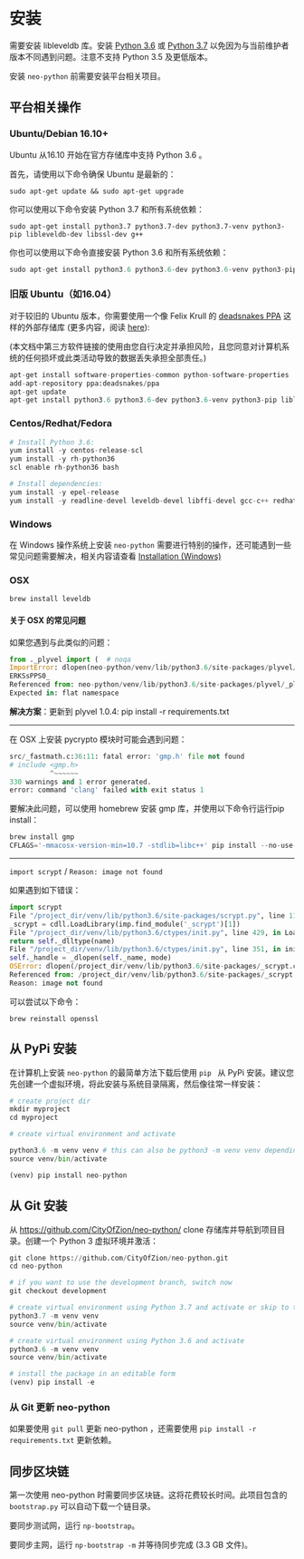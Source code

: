 # 安装

需要安装 libleveldb 库。安装 [Python 3.6](https://www.python.org/downloads/release/python-364/) 或 [Python 3.7](https://www.python.org/downloads/release/python-370/) 以免因为与当前维护者版本不同遇到问题。注意不支持 Python 3.5 及更低版本。

安装 `neo-python` 前需要安装平台相关项目。

## 平台相关操作

### Ubuntu/Debian 16.10+

Ubuntu 从16.10 开始在官方存储库中支持 Python 3.6 。

首先，请使用以下命令确保 Ubuntu 是最新的：

```
sudo apt-get update && sudo apt-get upgrade
```

你可以使用以下命令安装 Python 3.7 和所有系统依赖：

```
sudo apt-get install python3.7 python3.7-dev python3.7-venv python3-pip libleveldb-dev libssl-dev g++
```

你也可以使用以下命令直接安装 Python 3.6 和所有系统依赖：

```python
sudo apt-get install python3.6 python3.6-dev python3.6-venv python3-pip libleveldb-dev libssl-dev g++
```

### 旧版 Ubuntu（如16.04）

对于较旧的 Ubuntu 版本，你需要使用一个像 Felix Krull 的 [deadsnakes PPA](https://launchpad.net/~deadsnakes/+archive/ubuntu/ppa) 这样的外部存储库 (更多内容，阅读 [here](https://askubuntu.com/questions/865554/how-do-i-install-python-3-6-using-apt-get)):

(本文档中第三方软件链接的使用由您自行决定并承担风险，且您同意对计算机系统的任何损坏或此类活动导致的数据丢失承担全部责任。)

```python
apt-get install software-properties-common python-software-properties
add-apt-repository ppa:deadsnakes/ppa
apt-get update
apt-get install python3.6 python3.6-dev python3.6-venv python3-pip libleveldb-dev libssl-dev g++
```

### Centos/Redhat/Fedora

```python
# Install Python 3.6:
yum install -y centos-release-scl
yum install -y rh-python36
scl enable rh-python36 bash

# Install dependencies:
yum install -y epel-release
yum install -y readline-devel leveldb-devel libffi-devel gcc-c++ redhat-rpm-config gcc python-devel openssl-devel
```

### Windows

在 Windows 操作系统上安装 `neo-python` 需要进行特别的操作，还可能遇到一些常见问题需要解决，相关内容请查看 [Installation (Windows)](installwindows.html)

### OSX

```
brew install leveldb
```

#### 关于 OSX 的常见问题

如果您遇到与此类似的问题： 

```python
from ._plyvel import (  # noqa
ImportError: dlopen(neo-python/venv/lib/python3.6/site-packages/plyvel/_plyvel.cpython-35m-darwin.so, 2): Symbol not found: __ZN7leveldb2DB4OpenERKNS_7Options
ERKSsPPS0_
Referenced from: neo-python/venv/lib/python3.6/site-packages/plyvel/_plyvel.cpython-35m-darwin.so
Expected in: flat namespace
```

**解决方案**：更新到  plyvel 1.0.4: pip install -r requirements.txt

------

在 OSX 上安装 pycrypto 模块时可能会遇到问题： 

```python
src/_fastmath.c:36:11: fatal error: 'gmp.h' file not found
# include <gmp.h>
          ^~~~~~~
330 warnings and 1 error generated.
error: command 'clang' failed with exit status 1
```

要解决此问题，可以使用 homebrew 安装 gmp 库，并使用以下命令行运行pip install： 

```python
brew install gmp
CFLAGS='-mmacosx-version-min=10.7 -stdlib=libc++' pip install --no-use-wheel pycrypto --no-cache-dir --global-option=build_ext --global-option="-I/usr/local/Cellar/gmp/6.1.2/include/" --global-option="-L/usr/local/lib"
```

------

`import scrypt` / `Reason: image not found`

如果遇到如下错误： 

```python
import scrypt
File "/project_dir/venv/lib/python3.6/site-packages/scrypt.py", line 11, in
_scrypt = cdll.LoadLibrary(imp.find_module('_scrypt')[1])
File "/project_dir/venv/lib/python3.6/ctypes/init.py", line 429, in LoadLibrary
return self._dlltype(name)
File "/project_dir/venv/lib/python3.6/ctypes/init.py", line 351, in init
self._handle = _dlopen(self._name, mode)
OSError: dlopen(/project_dir/venv/lib/python3.6/site-packages/_scrypt.cpython-36m-darwin.so, 6): Library not loaded: /usr/local/opt/openssl/lib/libcrypto.1.0.0.dylib
Referenced from: /project_dir/venv/lib/python3.6/site-packages/_scrypt.cpython-36m-darwin.so
Reason: image not found
```

可以尝试以下命令：

```
brew reinstall openssl
```

## 从 PyPi 安装

在计算机上安装  `neo-python` 的最简单方法下载后使用 `pip ` 从 PyPi 安装。建议您先创建一个虚拟环境，将此安装与系统目录隔离，然后像往常一样安装：

```python
# create project dir
mkdir myproject
cd myproject

# create virtual environment and activate

python3.6 -m venv venv # this can also be python3 -m venv venv depending on your environment
source venv/bin/activate

(venv) pip install neo-python
```

## 从 Git 安装

从 <https://github.com/CityOfZion/neo-python/> clone 存储库并导航到项目目录。创建一个 Python 3 虚拟环境并激活：

```python
git clone https://github.com/CityOfZion/neo-python.git
cd neo-python

# if you want to use the development branch, switch now
git checkout development

# create virtual environment using Python 3.7 and activate or skip to the next step for Python 3.6
python3.7 -m venv venv
source venv/bin/activate

# create virtual environment using Python 3.6 and activate
python3.6 -m venv venv
source venv/bin/activate

# install the package in an editable form
(venv) pip install -e
```

### 从 Git 更新 neo-python

如果要使用 `git pull` 更新 neo-python ，还需要使用 `pip install -r requirements.txt` 更新依赖。

## 同步区块链

第一次使用 neo-python 时需要同步区块链。这将花费较长时间。此项目包含的 `bootstrap.py`  可以自动下载一个链目录。

要同步测试网，运行 `np-bootstrap`。

要同步主网，运行 `np-bootstrap -m` 并等待同步完成 (3.3 GB 文件)。